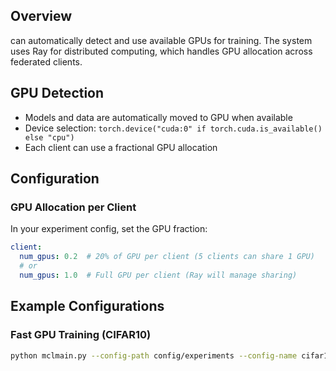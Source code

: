 ## Overview
can automatically detect and use available GPUs for training. The system uses Ray for distributed computing, which handles GPU allocation across federated clients.

## GPU Detection
- Models and data are automatically moved to GPU when available
- Device selection: `torch.device("cuda:0" if torch.cuda.is_available() else "cpu")`
- Each client can use a fractional GPU allocation

## Configuration

### GPU Allocation per Client
In your experiment config, set the GPU fraction:

```yaml
client:
  num_gpus: 0.2  # 20% of GPU per client (5 clients can share 1 GPU)
  # or
  num_gpus: 1.0  # Full GPU per client (Ray will manage sharing)
```


## Example Configurations

### Fast GPU Training (CIFAR10)
```bash
python mclmain.py --config-path config/experiments --config-name cifar10_gpu_fast
```